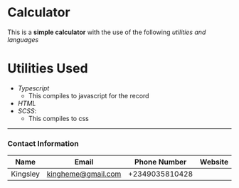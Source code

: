 <!-- @format -->

# Calculator

This is a **simple calculator** with the use of the following _utilities and languages_

# Utilities Used

- _Typescript_
  - This compiles to javascript for the record
- _HTML_
- _SCSS_:
  - This compiles to css

---

### Contact Information

| Name     | Email              | Phone Number   | Website |
| -------- | ------------------ | -------------- | ------- |
| Kingsley | kingheme@gmail.com | +2349035810428 |         |
